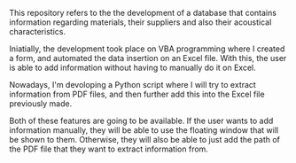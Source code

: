 This repository refers to the the development of a database that contains information regarding materials, their suppliers and also their acoustical characteristics.

Iniatially, the development took place on VBA programming where I created a form, and automated the data insertion on an Excel file. With this, the user is able to add information without having to manually do it on Excel.

Nowadays, I'm devoloping a Python script where I will try to extract information from PDF files, and then further add this into the Excel file previously made.

Both of these features are going to be available. If the user wants to add information manually, they will be able to use the floating window that will be shown to them. Otherwise, they will also be able to just add the path of the PDF file that they want to extract information from.
